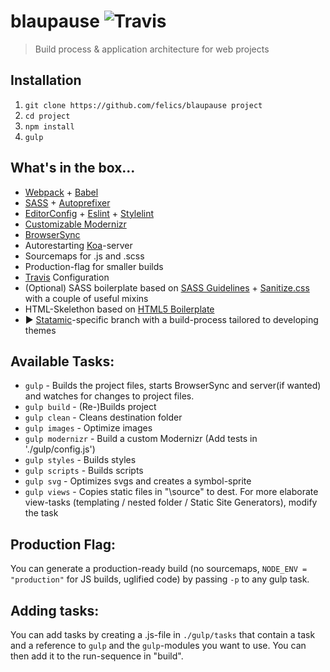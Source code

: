 # blaupause ![Travis](https://travis-ci.org/fspoettel/blaupause.svg?branch=master)

> Build process & application architecture for web projects

## Installation

 1. `git clone https://github.com/felics/blaupause project`
 2. `cd project`
 3. `npm install`
 4. `gulp`

## What's in the box...

 - [Webpack](http://webpack.github.io) + [Babel](babeljs.io)
 - [SASS](http://sass-lang.com/) + [Autoprefixer](https://github.com/postcss/autoprefixer)
 - [EditorConfig](http://editorconfig.org/) + [Eslint](http://jscs.info/overview.html) + [Stylelint](http://stylelint.io/)
 - [Customizable Modernizr](http://modernizr.com/)
 - [BrowserSync](http://www.browsersync.io/)
 - Autorestarting [Koa](http://koajs.com/)-server
 - Sourcemaps for .js and .scss
 - Production-flag for smaller builds
 - [Travis](https://travis-ci.org) Configuration
 - (Optional) SASS boilerplate based on [SASS Guidelines](https://sass-guidelin.es/) + [Sanitize.css](https://github.com/10up/sanitize.css) with a couple of useful mixins
 - HTML-Skelethon based on [HTML5 Boilerplate](https://html5boilerplate.com/)
 - :arrow_forward: [Statamic](http://statamic.com)-specific branch with a build-process tailored to developing themes

## Available Tasks:

 - `gulp` - Builds the project files, starts BrowserSync and server(if wanted) and watches for changes to project files.
 - `gulp build` - (Re-)Builds project
 - `gulp clean` - Cleans destination folder
 - `gulp images` - Optimize images
 - `gulp modernizr` - Build a custom Modernizr (Add tests in './gulp/config.js')
 - `gulp styles` - Builds styles
 - `gulp scripts` - Builds scripts
 - `gulp svg` - Optimizes svgs and creates a symbol-sprite
 - `gulp views` - Copies static files in "\source" to dest. For more elaborate view-tasks (templating / nested folder / Static Site Generators), modify the task

## Production Flag:

You can generate a production-ready build (no sourcemaps, `NODE_ENV = "production"` for JS builds, uglified code) by passing `-p` to any gulp task.

## Adding tasks:

You can add tasks by creating a .js-file in `./gulp/tasks` that contain a task and a reference to `gulp` and the `gulp`-modules you want to use. You can then add it to the run-sequence in "build".
